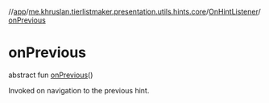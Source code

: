 //[app](../../../index.md)/[me.khruslan.tierlistmaker.presentation.utils.hints.core](../index.md)/[OnHintListener](index.md)/[onPrevious](on-previous.md)

# onPrevious

abstract fun [onPrevious](on-previous.md)()

Invoked on navigation to the previous hint.
